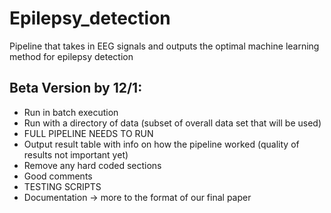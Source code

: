 # Epilepsy_detection
Pipeline that takes in EEG signals and outputs the optimal machine learning method for epilepsy detection

## Beta Version by 12/1:
- Run in batch execution
- Run with a directory of data (subset of overall data set that will be used)
- FULL PIPELINE NEEDS TO RUN
- Output result table with info on how the pipeline worked (quality of results not important yet)
- Remove any hard coded sections
- Good comments
- TESTING SCRIPTS
- Documentation -> more to the format of our final paper
